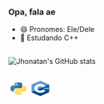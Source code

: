 ### Opa, fala ae 

- 😄 Pronomes: Ele/Dele 
- 🌱 Estudando C++

## 
![Jhonatan's GitHub stats](https://github-readme-stats.vercel.app/api?username=Jhonatan-978&show_icons=true&theme=tokyonight)
<div style="display: inline_block"><br>
  <img align="center" alt="Jhonatan-Python" height="30" width="40" src="https://raw.githubusercontent.com/devicons/devicon/master/icons/python/python-original.svg">
  <img align="center" alt="Jhonatan-C++" height="30" width="40" src="https://raw.githubusercontent.com/devicons/devicon/master/icons/cplusplus/cplusplus-original.svg">

          
